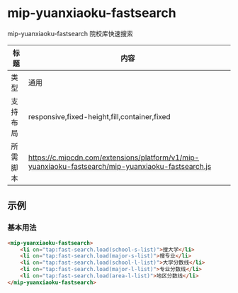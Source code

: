# mip-yuanxiaoku-fastsearch

mip-yuanxiaoku-fastsearch 院校库快速搜索

标题|内容
----|----
类型|通用
支持布局|responsive,fixed-height,fill,container,fixed
所需脚本|https://c.mipcdn.com/extensions/platform/v1/mip-yuanxiaoku-fastsearch/mip-yuanxiaoku-fastsearch.js

## 示例

### 基本用法
```html
<mip-yuanxiaoku-fastsearch>
    <li on="tap:fast-search.load(school-s-list)">搜大学</li>
    <li on="tap:fast-search.load(major-s-list)">搜专业</li>
    <li on="tap:fast-search.load(school-l-list)">大学分数线</li>
    <li on="tap:fast-search.load(major-l-list)">专业分数线</li>
    <li on="tap:fast-search.load(area-l-list)">地区分数线</li>
</mip-yuanxiaoku-fastsearch>
```


